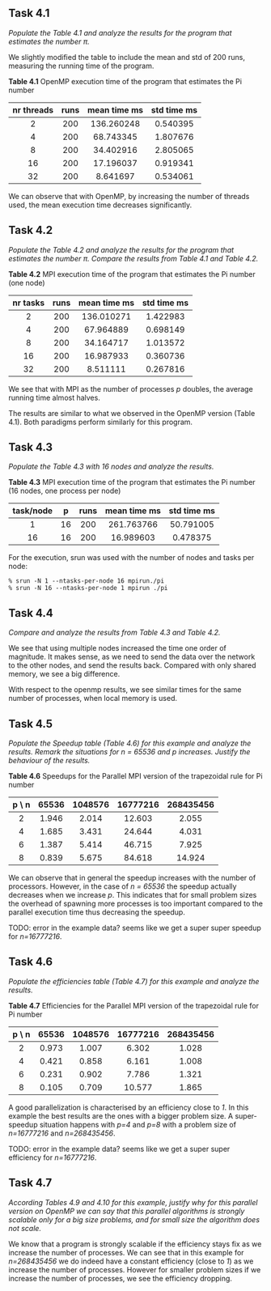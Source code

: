 ## Task 4.1
*Populate the Table 4.1 and analyze the results for the program that
estimates the number π.*

We slightly modified the table to include the mean and std of 200 runs,
measuring the running time of the program.

**Table 4.1** OpenMP execution time of the program that estimates the Pi number

|nr threads|runs    |mean time ms    |std time ms|
|:--------:|:------:|:--------------:|:---------:|
|2         |200     |136.260248      |0.540395   |
|4         |200     |68.743345       |1.807676   |
|8         |200     |34.402916       |2.805065   |
|16        |200     |17.196037       |0.919341   |
|32        |200     |8.641697        |0.534061   |

We can observe that with OpenMP, by increasing the number of threads used, the mean
execution time decreases significantly. 

## Task 4.2
*Populate the Table 4.2 and analyze the results for the program that estimates
the number π. Compare the results from Table 4.1 and Table 4.2.*

**Table 4.2** MPI execution time of the program that estimates the Pi number (one node)

|nr tasks|runs    |mean time ms    |std time ms|
|:------:|:------:|:--------------:|:---------:|
|2       |200     |136.010271      |1.422983   |
|4       |200     |67.964889       |0.698149   |
|8       |200     |34.164717       |1.013572   |
|16      |200     |16.987933       |0.360736   |
|32      |200     |8.511111        |0.267816   |

We see that with MPI as the number of processes *p* doubles, the average running time
almost halves.

The results are similar to what we observed in the OpenMP version
(Table 4.1). Both paradigms perform similarly for this program.

## Task 4.3
*Populate the Table 4.3 with 16 nodes and analyze the results.*

**Table 4.3** MPI execution time of the program that estimates the Pi number 
(16 nodes, one process per node)

|task/node|p       |runs    |mean time ms    |std time ms|
|:-------:|:------:|:------:|:--------------:|:---------:|
|1        |16      |200     |261.763766      |50.791005  |
|16       |16      |200     |16.989603       |0.478375   |

For the execution, srun was used with the number of nodes and tasks per node:

	% srun -N 1 --ntasks-per-node 16 mpirun./pi
	% srun -N 16 --ntasks-per-node 1 mpirun ./pi

## Task 4.4
*Compare and analyze the results from Table 4.3 and Table 4.2.*

We see that using multiple nodes increased the time one order of magnitude. It
makes sense, as we need to send the data over the network to the other nodes,
and send the results back. Compared with only shared memory, we see a big
difference.

With respect to the openmp results, we see similar times for the same number of
processes, when local memory is used.

## Task 4.5
*Populate the Speedup table (Table 4.6) for this example and analyze the results.
Remark the situations for n = 65536 and p increases. Justify the behaviour of
the results.*

**Table 4.6** Speedups for the Parallel MPI version of the trapezoidal rule for Pi number

|p \ n        |65536         |1048576       |16777216      |268435456     |
|:-----------:|:------------:|:------------:|:------------:|:------------:|
|2            |1.946         |2.014         |12.603        |2.055         |
|4            |1.685         |3.431         |24.644        |4.031         |
|6            |1.387         |5.414         |46.715        |7.925         |
|8            |0.839         |5.675         |84.618        |14.924        |

We can observe that in general the speedup increases with the number of processors.
However, in the case of *n = 65536* the speedup actually decreases when we increase *p*.
This indicates that for small problem sizes the overhead of spawning more processes is too
important compared to the parallel execution time thus decreasing the speedup.

TODO: error in the example data? seems like we get a super super speedup for *n=16777216*.

## Task 4.6
*Populate the efficiencies table (Table 4.7) for this example and analyze
the results.*

**Table 4.7** Efficiencies for the Parallel MPI version of the trapezoidal rule for Pi number

|p \ n        |65536         |1048576       |16777216      |268435456     |
|:-----------:|:------------:|:------------:|:------------:|:------------:|
|2            |0.973         |1.007         |6.302         |1.028         |
|4            |0.421         |0.858         |6.161         |1.008         |
|6            |0.231         |0.902         |7.786         |1.321         |
|8            |0.105         |0.709         |10.577        |1.865         |

A good parallelization is characterised by an efficiency close to *1*.
In this example the best results are the ones with a bigger problem size.
A super-speedup situation happens with *p=4* and *p=8* with a problem
size of *n=16777216* and *n=268435456*.

TODO: error in the example data? seems like we get a super super efficiency for *n=16777216*.

## Task 4.7
*According Tables 4.9 and 4.10 for this example, justify why for this
parallel version on OpenMP we can say that this parallel algorithms is strongly
scalable only for a big size problems, and for small size the algorithm does not scale.*

We know that a program is strongly scalable if the efficiency stays fix as we increase the 
number of processes. We can see that in this example for *n=268435456* we do indeed have a constant
efficiency (close to *1*) as we increase the number of processes.
However for smaller problem sizes if we increase the number of processes,
we see the efficiency dropping.


